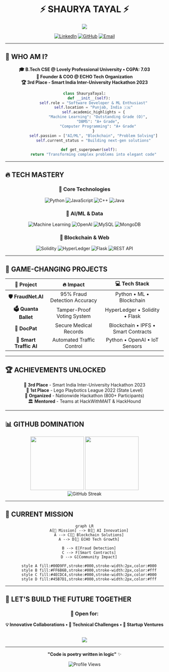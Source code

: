 # <div align="center">⚡ **SHAURYA TAYAL** ⚡</div>

<div align="center">
  <img src="https://readme-typing-svg.demolab.com/?lines=🚀+Software+Developer+%26+ML+Enthusiast;🎯+Founder+%40+ECHO+Tech;🏆+Award-Winning+Developer;💡+Building+the+Future+with+AI&font=Fira%20Code&center=true&width=500&height=50&color=00D9FF&vCenter=true&size=20&pause=1000&multiline=true" />
</div>

<div align="center">
  
  [![LinkedIn](https://img.shields.io/badge/LinkedIn-0077B5?style=for-the-badge&logo=linkedin&logoColor=white&labelColor=000)](https://linkedin.com/in/shaurya_wizard)
  [![GitHub](https://img.shields.io/badge/GitHub-100000?style=for-the-badge&logo=github&logoColor=white&labelColor=000)](https://github.com/ishouriya)
  [![Email](https://img.shields.io/badge/Email-FF6B6B?style=for-the-badge&logo=gmail&logoColor=white&labelColor=000)](mailto:shouriyatayl1234@gmail.com)

</div>

---

## 🎯 **WHO AM I?**

<div align="center">

**🎓 B.Tech CSE @ Lovely Professional University • CGPA: 7.03**  
**💼 Founder & COO @ ECHO Tech Organization**  
**🏆 3rd Place - Smart India Inter-University Hackathon 2023**

```python
class ShauryaTayal:
    def __init__(self):
        self.role = "Software Developer & ML Enthusiast"
        self.location = "Punjab, India 🇮🇳"
        self.academic_highlights = {
            "Machine Learning": "Outstanding Grade (O)",
            "DBMS": "A+ Grade",
            "Computer Programming": "A+ Grade"
        }
        self.passion = ["AI/ML", "Blockchain", "Problem Solving"]
        self.current_status = "Building next-gen solutions"
    
    def get_superpower(self):
        return "Transforming complex problems into elegant code"
```

</div>

---

## 🔥 **TECH MASTERY**

<div align="center">

### **🚀 Core Technologies**
![Python](https://img.shields.io/badge/Python-FFD43B?style=for-the-badge&logo=python&logoColor=blue)
![JavaScript](https://img.shields.io/badge/JavaScript-F7DF1E?style=for-the-badge&logo=javascript&logoColor=black)
![C++](https://img.shields.io/badge/C++-00599C?style=for-the-badge&logo=c%2B%2B&logoColor=white)
![Java](https://img.shields.io/badge/Java-ED8B00?style=for-the-badge&logo=openjdk&logoColor=white)

### **🧠 AI/ML & Data**
![Machine Learning](https://img.shields.io/badge/Machine%20Learning-FF6F00?style=for-the-badge&logo=tensorflow&logoColor=white)
![OpenAI](https://img.shields.io/badge/OpenAI-412991?style=for-the-badge&logo=openai&logoColor=white)
![MySQL](https://img.shields.io/badge/MySQL-4479A1?style=for-the-badge&logo=mysql&logoColor=white)
![MongoDB](https://img.shields.io/badge/MongoDB-4EA94B?style=for-the-badge&logo=mongodb&logoColor=white)

### **🔗 Blockchain & Web**
![Solidity](https://img.shields.io/badge/Solidity-363636?style=for-the-badge&logo=solidity&logoColor=white)
![HyperLedger](https://img.shields.io/badge/Hyperledger-2F3134?style=for-the-badge&logo=hyperledger&logoColor=white)
![Flask](https://img.shields.io/badge/Flask-000000?style=for-the-badge&logo=flask&logoColor=white)
![REST API](https://img.shields.io/badge/REST-02569B?style=for-the-badge&logo=rest&logoColor=white)

</div>

---

## 🚀 **GAME-CHANGING PROJECTS**

<div align="center">

| 🎯 **Project** | 🔥 **Impact** | 💻 **Tech Stack** |
|:---:|:---:|:---:|
| **🛡️ FraudNet.AI** | 95% Fraud Detection Accuracy | Python • ML • Blockchain |
| **🗳️ Quanta Ballet** | Tamper-Proof Voting System | HyperLedger • Solidity • Flask |
| **🏥 DocPat** | Secure Medical Records | Blockchain • IPFS • Smart Contracts |
| **🚦 Smart Traffic AI** | Automated Traffic Control | Python • OpenAI • IoT Sensors |

</div>

---

## 🏆 **ACHIEVEMENTS UNLOCKED**

<div align="center">

🥉 **3rd Place** - Smart India Inter-University Hackathon 2023  
🥇 **1st Place** - Lego Playbotics League 2022 (State Level)  
🎪 **Organized** - Nationwide Hackathon (800+ Participants)  
🏛️ **Mentored** - Teams at HackWithMAIT & HackHound  

</div>

---

## 📊 **GITHUB DOMINATION**

<div align="center">
  <img height="170em" src="https://github-readme-stats.vercel.app/api?username=ishouriya&show_icons=true&theme=tokyonight&include_all_commits=true&count_private=true&hide_border=true&bg_color=0D1117&title_color=00D9FF&icon_color=00D9FF&text_color=C9D1D9"/>
  <img height="170em" src="https://github-readme-stats.vercel.app/api/top-langs/?username=ishouriya&layout=compact&langs_count=6&theme=tokyonight&hide_border=true&bg_color=0D1117&title_color=00D9FF&text_color=C9D1D9"/>
</div>

<div align="center">
  <img src="https://github-readme-streak-stats.herokuapp.com/?user=ishouriya&theme=tokyonight&hide_border=true&background=0D1117&stroke=00D9FF&ring=00D9FF&fire=FF6B6B&currStreakLabel=00D9FF" alt="GitHub Streak"/>
</div>

---

## 🎯 **CURRENT MISSION**

<div align="center">

```mermaid
graph LR
    A[🎯 Mission] --> B[🤖 AI Innovation]
    A --> C[🔗 Blockchain Solutions]
    A --> D[🏢 ECHO Tech Growth]
    
    B --> E[Fraud Detection]
    C --> F[Smart Contracts]
    D --> G[Community Impact]
    
    style A fill:#00D9FF,stroke:#000,stroke-width:2px,color:#000
    style B fill:#FF6B6B,stroke:#000,stroke-width:2px,color:#fff
    style C fill:#4ECDC4,stroke:#000,stroke-width:2px,color:#000
    style D fill:#45B7D1,stroke:#000,stroke-width:2px,color:#fff
```

</div>

---

## 🌟 **LET'S BUILD THE FUTURE TOGETHER**

<div align="center">

### **🚀 Open for:**
**💡 Innovative Collaborations • 🎯 Technical Challenges • 🌟 Startup Ventures**

<br/>

<img src="https://capsule-render.vercel.app/api?type=waving&color=gradient&customColorList=0,2,2,5,30&height=120&section=footer&text=Ready%20to%20Code%20the%20Future?&fontSize=24&fontColor=ffffff&animation=twinkling&fontAlignY=65"/>

</div>

---

<div align="center">
  
  **"Code is poetry written in logic"** ✨
  
  ![Profile Views](https://komarev.com/ghpvc/?username=ishouriya&style=for-the-badge&color=00D9FF&labelColor=000000)
  
</div>
